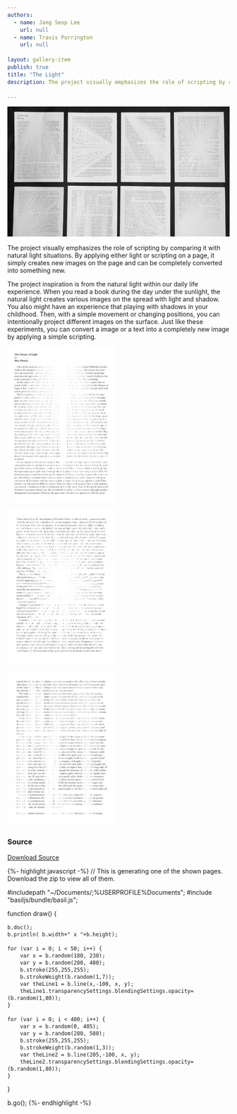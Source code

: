 ```yaml
---
authors:
  - name: Jang Seop Lee
    url: null
  - name: Travis Purrington
    url: null

layout: gallery-item
publish: true
title: "The Light"
description: The project visually emphasizes the role of scripting by comparing it with natural light situation. By applying either light or scripting on a page, it simply creates new images on the page and can be completely converted into something new.

---
```



![](./images/The-Light.jpg)

The project visually emphasizes the role of scripting by comparing it with natural light situations. By applying either light or scripting on a page, it simply creates new images on the page and can be completely converted into something new.

The project inspiration is from the natural light within our daily life experience. When you read a book during the day under the sunlight, the natural light creates various images on the spread with light and shadow. You also might have an experience that playing with shadows in your childhood. Then, with a simple movement or changing positions, you can intentionally project different images on the surface. Just like these experiments, you can convert a image or a text into a completely new image by applying a simple scripting.

![](./images/light2-246x350.jpg)

![](./images/light4-246x350.jpg)

![](./images/light5-246x350.jpg)

### Source

  
[Download Source](./downloads/The_Light.zip)

{%- highlight javascript -%}
    // This is generating one of the shown pages. Download the zip to view all of them.

#includepath "~/Documents/;%USERPROFILE%Documents";
#include "basiljs/bundle/basil.js";

function draw() {

    b.doc();
    b.println( b.width+" x "+b.height);

    for (var i = 0; i < 50; i++) {
        var x = b.random(180, 230);
        var y = b.random(280, 480);
        b.stroke(255,255,255);
        b.strokeWeight(b.random(1,7)); 
        var theLine1 = b.line(x,-100, x, y);
        theLine1.transparencySettings.blendingSettings.opacity=(b.random(1,80));
    }

    for (var i = 0; i < 400; i++) {
        var x = b.random(0, 405);
        var y = b.random(280, 580);
        b.stroke(255,255,255);
        b.strokeWeight(b.random(1,3)); 
        var theLine2 = b.line(205,-100, x, y);
        theLine2.transparencySettings.blendingSettings.opacity=(b.random(1,80));
    }
}

b.go();
{%- endhighlight -%}
